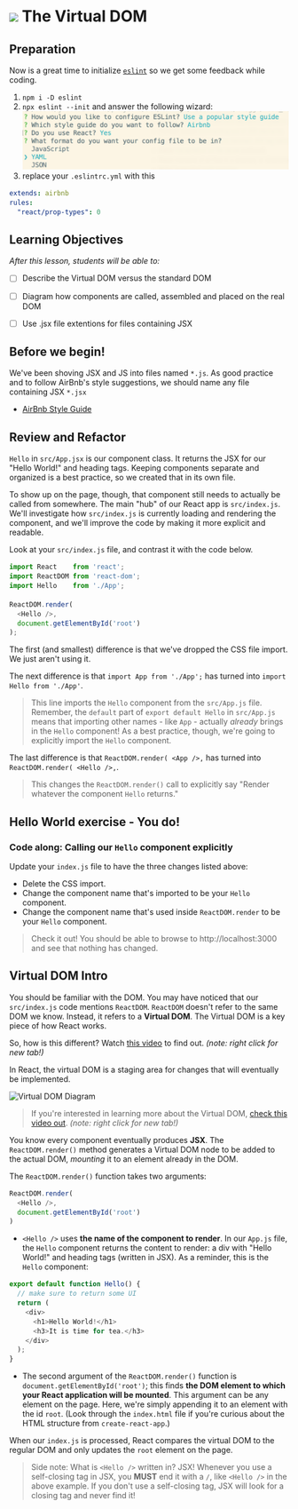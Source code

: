 # ![](https://ga-dash.s3.amazonaws.com/production/assets/logo-9f88ae6c9c3871690e33280fcf557f33.png) The Virtual DOM

## Preparation

Now is a great time to initialize [`eslint`](https://eslint.org/) so we get some feedback while coding.

1. `npm i -D eslint`
2. `npx eslint --init` and answer the following wizard:
![](./images/eslint-config.png)  
3. replace your `.eslintrc.yml` with this

```yaml
extends: airbnb
rules:
  "react/prop-types": 0

```

## Learning Objectives
*After this lesson, students will be able to:*

- [ ] Describe the Virtual DOM versus the standard DOM
- [ ] Diagram how components are called, assembled and placed on the real DOM
- [ ] Use .jsx file extentions for files containing JSX


## Before we begin!

We've been shoving JSX and JS into files named `*.js`. As good practice and to follow AirBnb's style suggestions, we should name any file containing JSX `*.jsx`

 - [AirBnb Style Guide](https://github.com/airbnb/javascript/tree/master/react#naming)


## Review and Refactor

`Hello` in `src/App.jsx` is our component class. It returns the JSX for our "Hello World!" and heading tags. Keeping components separate and organized is a best practice, so we created that in its own file.

To show up on the page, though, that component still needs to actually be called from somewhere.  The main "hub" of our React app is `src/index.js`.  We'll investigate how `src/index.js` is currently loading and rendering the component, and we'll improve the code by making it more explicit and readable.

Look at your `src/index.js` file, and contrast it with the code below.


```js
import React    from 'react';
import ReactDOM from 'react-dom';
import Hello    from './App';

ReactDOM.render(
  <Hello />,
  document.getElementById('root')
);
```

The first (and smallest) difference is that we've dropped the CSS file import. We just aren't using it.

The next difference is that `import App from './App';` has turned into `import Hello from './App'`.

>  This line imports the `Hello` component from the `src/App.js` file. Remember, the `default` part of `export default Hello` in `src/App.js` means that importing other names - like `App` - actually _already_ brings in the `Hello` component! As a best practice, though, we're going to explicitly import the `Hello` component.


The last difference is that `ReactDOM.render(
  <App />,` has turned into `ReactDOM.render(
    <Hello />,`.

> This changes the `ReactDOM.render()` call to explicitly say "Render whatever the component `Hello` returns."


## Hello World exercise - You do!
### Code along: Calling our `Hello` component explicitly

Update your `index.js` file to have the three changes listed above:
- Delete the CSS import.
- Change the component name that's imported to be your `Hello` component.
- Change the component name that's used inside `ReactDOM.render` to be your `Hello` component.

> Check it out! You should be able to browse to http://localhost:3000 and see that nothing has changed.


## Virtual DOM Intro

You should be familiar with the DOM. You may have noticed that our `src/index.js` code mentions `ReactDOM`. `ReactDOM` doesn't refer to the same DOM we know. Instead, it refers to a **Virtual DOM**. The Virtual DOM is a key piece of how React works.

So, how is this different? Watch [this video](https://generalassembly.wistia.com/medias/v5qyqsir0s) to find out. _(note: right click for new tab!)_

In React, the virtual DOM is a staging area for changes that will eventually be implemented.

![Virtual DOM Diagram](https://docs.google.com/drawings/d/11ugBTwDkqn6p2n5Fkps1p3Elp8ZToIRzXzvM4LJMYaU/pub?w=543&h=229)

  > If you're interested in learning more about the Virtual DOM, [check this video out](https://www.youtube.com/watch?v=-DX3vJiqxm4). _(note: right click for new tab!)_

You know every component eventually produces **JSX**. The `ReactDOM.render()` method generates a Virtual DOM node to be added to the actual DOM, *mounting* it to an element already in the DOM.

The `ReactDOM.render()` function takes two arguments:

```js
ReactDOM.render(
  <Hello />,
  document.getElementById('root')
)
```

- `<Hello />` uses **the name of the component to render**. In our `App.js` file, the `Hello` component returns the content to render:  a div with "Hello World!" and heading tags (written in JSX). As a reminder, this is the `Hello` component:

```js
export default function Hello() {
  // make sure to return some UI
  return (
    <div>
      <h1>Hello World!</h1>
      <h3>It is time for tea.</h3>
    </div>
  );
}
```

- The second argument of the `ReactDOM.render()` function is `document.getElementById('root')`; this finds **the DOM element to which your React application will be mounted**. This argument can be any element on the page. Here, we're simply appending it to an element with the id `root`.  (Look through the `index.html` file if you're curious about the HTML structure from `create-react-app`.)

When our `index.js` is processed, React compares the virtual DOM to the regular DOM and only updates the `root` element on the page. 


> Side note: What is `<Hello />` written in? JSX! Whenever you use a
self-closing tag in JSX, you **MUST** end it with a `/`, like `<Hello />` in the
above example. If you don't use a self-closing tag, JSX will look for a closing tag and never find it!
